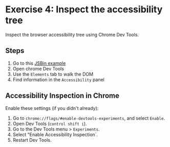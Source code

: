 # Exercise 4: Inspect the accessibility tree

Inspect the browser accessibility tree using Chrome Dev Tools.

## Steps
1. Go to this [JSBin example](http://jsbin.com/qafosuruwa/1/edit?html,output)
2. Open chrome Dev Tools
3. Use the `Elements` tab to walk the DOM
4. Find information in the `Accessibility` panel

## Accessibility Inspection in Chrome

Enable these settings (if you didn't already):
1. Go to `chrome://flags/#enable-devtools-experiments`, and select `Enable`.
2. Open Dev Tools (`control shift i`).
3. Go to the Dev Tools menu > `Experiments`.
4. Select "Enable Accessibility Inspection`.
5. Restart Dev Tools.
